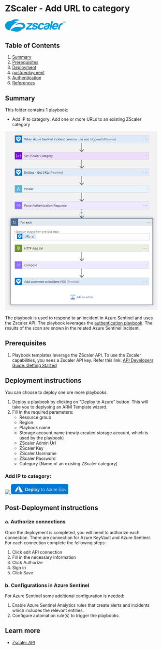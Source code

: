 # ZScaler - Add URL to category

<img src="../Images/ZScaler.png" width="200"><br>
## Table of Contents

1. [Summary](#overview)
1. [Prerequisites](prerequisites)
1. [Deployment](#deployment)
1. [postdeployment](postdeployment)
1. [Authentication](#Authentication)
1. [References](#references)

<a name="summary"></a>

## Summary

This folder contains 1 playbook: 
* Add IP to category: Add one or more URLs to an existing ZScaler category

![Playbook](../Images/Add-URL-To-Category.png)

The playbook is used to respond to an incident in Azure Sentinel and uses the Zscaler API. The playbook leverages the [authentication playbook](../authentication/readme.md).  The results of the scan are snown in the related Azure Sentinel Incident. 

<a name="Prerequisites"></a>

## Prerequisites

1. Playbook templates leverage the ZScaler API. To use the Zscaler capabilities, you nees a Zscaler API key. Refer this link: [API Developers Guide: Getting Started](https://help.zscaler.com/zia/api-getting-started)

<a name="deployment"></a>

## Deployment instructions 

You can choose to deploy one ore more playbooks.

1. Deploy a playbook by clicking on "Deploy to Azure" button. This will take you to deplyoing an ARM Template wizard.
2. Fill in the required parameters:
    * Resource group
    * Region
    * Playbook name
    * Storage account name (newly created storage account, which is used by the playbook)
    * ZScaler Admin Url
    * ZScaler Key
    * ZScaler Username
    * ZScaler Password
    * Category (Name of an existing ZScaler category)

### Add IP to category:

<a href="https://portal.azure.com/#create/Microsoft.Template/uri/https%3A%2F%2Fraw.githubusercontent.com%2Fmartijntakken%2FAzure-Sentinel%2Ffeature%2Fzscaler%2FPlaybooks%2FZScaler%2FAdd-Url-To-Category%2FAzureDeploy.json" target="_blank">
    <img src="https://aka.ms/deploytoazurebutton"/>
</a>

<a href="https://portal.azure.us/#create/Microsoft.Template/uri/https%3A%2F%2Fraw.githubusercontent.com%2Fmartijntakken%2FAzure-Sentinel%2Ffeature%2Fzscaler%2FPlaybooks%2FZScaler%2FAdd-Url-To-Category%2FAzureDeploy.json" target="_blank">
   <img src="https://raw.githubusercontent.com/Azure/azure-quickstart-templates/master/1-CONTRIBUTION-GUIDE/images/deploytoazuregov.png"/>    
</a>


<a name="postdeployment"></a>

## Post-Deployment instructions 
### a. Authorize connections
Once the deployment is completed, you will need to authorize each connection. There are connection for Azure KeyVault and Azure Sentinel. For each connection complete the following steps:
 1. Click edit API connection
 1. Fill in the necessary information
 1. Click Authorize
 1. Sign in
 1. Click Save


### b. Configurations in Azure Sentinel
For Azure Sentinel some additional configuration is needed:
1. Enable Azure Sentinel Analytics rules that create alerts and incidents which includes the relevant entities.
1. Configure automation rule(s) to trigger the playbooks.


<a name="references"></a>

## Learn more
* <a href="https://help.zscaler.com/zia/api" target="_blank">Zscaler API</a>